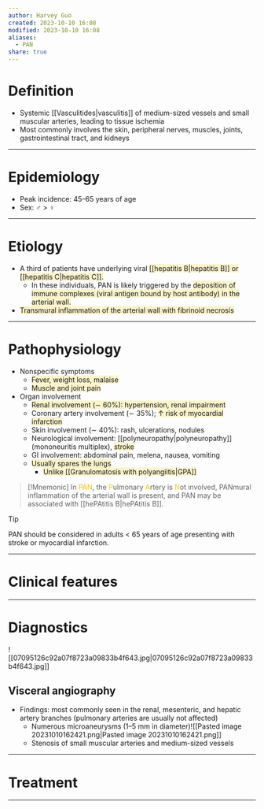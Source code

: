 ```yaml
---
author: Harvey Guo
created: 2023-10-10 16:08
modified: 2023-10-10 16:08
aliases:
  - PAN
share: true
---
```

# Definition
- Systemic [[Vasculitides|vasculitis]] of medium-sized vessels and small muscular arteries, leading to tissue ischemia
- Most commonly involves the skin, peripheral nerves, muscles, joints, gastrointestinal tract, and kidneys

---
# Epidemiology
- Peak incidence: 45–65 years of age
- Sex: ♂ > ♀

---
# Etiology
- A third of patients have underlying viral <span style="background:rgba(240, 200, 0, 0.2)">[[hepatitis B|hepatitis B]] or [[hepatitis C|hepatitis C]].</span>
	- In these individuals, PAN is likely triggered by the <span style="background:rgba(240, 200, 0, 0.2)">deposition of immune complexes (viral antigen bound by host antibody) in the arterial wall.</span>
- <span style="background:rgba(240, 200, 0, 0.2)">Transmural inflammation of the arterial wall with fibrinoid necrosis</span>

---
# Pathophysiology
- Nonspecific symptoms
	- <span style="background:rgba(240, 200, 0, 0.2)">Fever, weight loss, malaise</span>
	- <span style="background:rgba(240, 200, 0, 0.2)">Muscle and joint pain</span>
- Organ involvement
	- <span style="background:rgba(240, 200, 0, 0.2)">Renal involvement (∼ 60%): hypertension, renal impairment</span> 
	- Coronary artery involvement (∼ 35%); <span style="background:rgba(240, 200, 0, 0.2)">↑ risk of myocardial infarction</span>
	- Skin involvement (∼ 40%): rash, ulcerations, nodules
	- Neurological involvement: [[polyneuropathy|polyneuropathy]] (mononeuritis multiplex), <span style="background:rgba(240, 200, 0, 0.2)">stroke</span>
	- GI involvement: abdominal pain, melena, nausea, vomiting
	- <span style="background:rgba(240, 200, 0, 0.2)">Usually spares the lungs</span>
		- <span style="background:rgba(240, 200, 0, 0.2)">Unlike [[Granulomatosis with polyangiitis|GPA]]</span>

>[!Mnemonic] 
>In <font color="#ffc000">PAN</font>, the <font color="#ffc000">P</font>ulmonary <font color="#ffc000">A</font>rtery is <font color="#ffc000">N</font>ot involved, PANmural inflammation of the arterial wall is present, and PAN may be associated with [[hePAtitis B|hePAtitis B]].


>[!tip] 
>PAN should be considered in adults < 65 years of age presenting with stroke or myocardial infarction.

---
# Clinical features


---
# Diagnostics
![[07095126c92a07f8723a09833b4f643.jpg|07095126c92a07f8723a09833b4f643.jpg]]
## Visceral angiography
- Findings: most commonly seen in the renal, mesenteric, and hepatic artery branches (pulmonary arteries are usually not affected) 
	- Numerous microaneurysms (1–5 mm in diameter)![[Pasted image 20231010162421.png|Pasted image 20231010162421.png]]
	- Stenosis of small muscular arteries and medium-sized vessels

---
# Treatment


---
